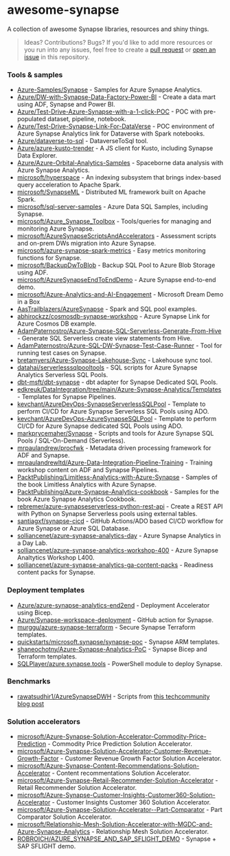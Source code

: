 # awesome-synapse

A collection of awesome Synapse libraries, resources and shiny things.

> Ideas? Contributions? Bugs? If you'd like to add more resources or you run into any issues, feel free to create a [pull request](https://github.com/murggu/awesome-synapse/pulls) or  [open an issue](https://github.com/murggu/awesome-synapse/issues) in this repository.

### Tools & samples

- [Azure-Samples/Synapse](https://github.com/Azure-Samples/Synapse) - Samples for Azure Synapse Analytics.
- [Azure/DW-with-Synapse-Data-Factory-Power-BI](https://github.com/Azure/DW-with-Synapse-Data-Factory-Power-BI) - Create a data mart using ADF, Synapse and Power BI.
- [Azure/Test-Drive-Azure-Synapse-with-a-1-click-POC](https://github.com/Azure/Test-Drive-Azure-Synapse-with-a-1-click-POC) - POC with pre-populated dataset, pipeline, notebook.
- [Azure/Test-Drive-Synapse-Link-For-DataVerse](https://github.com/Azure/Test-Drive-Synapse-Link-For-DataVerse) - POC environment of Azure Synapse Analytics link for Dataverse with Spark notebooks.
- [Azure/dataverse-to-sql](https://github.com/Azure/dataverse-to-sql) - DataverseToSql tool.
- [Azure/azure-kusto-trender](https://github.com/Azure/azure-kusto-trender) - A JS client for Kusto, including Synapse Data Explorer.
- [Azure/Azure-Orbital-Analytics-Samples](https://github.com/Azure/Azure-Orbital-Analytics-Samples) - Spaceborne data analysis with Azure Synapse Analytics.
- [microsoft/hyperspace](https://github.com/microsoft/hyperspace) - An indexing subsystem that brings index-based query acceleration to Apache Spark.
- [microsoft/SynapseML](https://github.com/microsoft/SynapseML) - Distributed ML framework built on Apache Spark.
- [microsoft/sql-server-samples](https://github.com/microsoft/sql-server-samples) - Azure Data SQL Samples, including Synapse.
- [microsoft/Azure_Synapse_Toolbox](https://github.com/microsoft/Azure_Synapse_Toolbox) - Tools/queries for managing and monitoring Azure Synapse.
- [microsoft/AzureSynapseScriptsAndAccelerators](https://github.com/microsoft/AzureSynapseScriptsAndAccelerators) - Assessment scripts and on-prem DWs migration into Azure Synapse.
- [microsoft/azure-synapse-spark-metrics](https://github.com/microsoft/azure-synapse-spark-metrics) - Easy metrics monitoring functions for Synapse.
- [microsoft/BackupDwToBlob](https://github.com/microsoft/BackupDwToBlob) - Backup SQL Pool to Azure Blob Storage using ADF.
- [microsoft/AzureSynapseEndToEndDemo](https://github.com/microsoft/AzureSynapseEndToEndDemo) - Azure Synapse end-to-end demo.
- [microsoft/Azure-Analytics-and-AI-Engagement](https://github.com/microsoft/Azure-Analytics-and-AI-Engagement) - Microsoft Dream Demo in a Box
- [AasTrailblazers/AzureSynapse](https://github.com/AasTrailblazers/AzureSynapse) - Spark and SQL pool examples.
- [abhirockzz/cosmosdb-synapse-workshop](https://github.com/abhirockzz/cosmosdb-synapse-workshop) - Azure Synapse Link for Azure Cosmos DB example.
- [AdamPaternostro/Azure-Synapse-SQL-Serverless-Generate-From-Hive](https://github.com/AdamPaternostro/Azure-Synapse-SQL-Serverless-Generate-From-Hive) - Generate SQL Serverless create view statements from Hive.
- [AdamPaternostro/Azure-SQL-DW-Synapse-Test-Case-Runner](https://github.com/AdamPaternostro/Azure-SQL-DW-Synapse-Test-Case-Runner) - Tool for running test cases on Synapse.
- [bretamyers/Azure-Synapse-Lakehouse-Sync](https://github.com/bretamyers/Azure-Synapse-Lakehouse-Sync) - Lakehouse sync tool.
- [datahai/serverlesssqlpooltools](https://github.com/datahai/serverlesssqlpooltools) - SQL scripts for Azure Synapse Analytics Serverless SQL Pools.
- [dbt-msft/dbt-synapse](https://github.com/dbt-msft/dbt-synapse) - dbt adapter for Synapse Dedicated SQL Pools.
- [edkreuk/DataIntegration/tree/main/Azure-Synapse-Analytics/Templates](https://github.com/edkreuk/DataIntegration/tree/main/Azure-Synapse-Analytics/Templates) - Templates for Synapse Pipelines.
- [kevchant/AzureDevOps-SynapseServerlessSQLPool](https://github.com/kevchant/AzureDevOps-SynapseServerlessSQLPool) - Template to perform CI/CD for Azure Synapse Serverless SQL Pools using ADO.
- [kevchant/AzureDevOps-AzureSynapseSQLPool](https://github.com/kevchant/AzureDevOps-AzureSynapseSQLPool) - Template to perform CI/CD for Azure Synapse dedicated SQL Pools using ADO.
- [markprycemaher/Synapse](https://github.com/markprycemaher/Synapse) - Scripts and tools for Azure Synapse SQL Pools / SQL-On-Demand (Serverless).
- [mrpaulandrew/procfwk](https://github.com/mrpaulandrew/procfwk) - Metadata driven processing framework for ADF and Synapse.
- [mrpaulandrewltd/Azure-Data-Integration-Pipeline-Training](https://github.com/mrpaulandrewltd/Azure-Data-Integration-Pipeline-Training) - Training workshop content on ADF and Synapse Pipelines.
- [PacktPublishing/Limitless-Analytics-with-Azure-Synapse](https://github.com/PacktPublishing/Limitless-Analytics-with-Azure-Synapse) - Samples of the book Limitless Analytics with Azure Synapse.
- [PacktPublishing/Azure-Synapse-Analytics-cookbook](https://github.com/PacktPublishing/Azure-Synapse-Analytics-cookbook) - Samples for the book Azure Synapse Analytics Cookbook.
- [rebremer/azure-synapseserverless-python-rest-api](https://github.com/rebremer/azure-synapseserverless-python-rest-api) - Create a REST API with Python on Synapse Serverless pools using external tables.
- [santiagxf/synapse-cicd](https://github.com/santiagxf/synapse-cicd) - GitHub Actions/ADO based CI/CD workflow for Azure Synapse or Azure SQL Database.
- [solliancenet/azure-synapse-analytics-day](https://github.com/solliancenet/azure-synapse-analytics-day) - Azure Synapse Analytics in a Day Lab.
- [solliancenet/azure-synapse-analytics-workshop-400](https://github.com/solliancenet/azure-synapse-analytics-workshop-400) - Azure Synapse Analtytics Workshop L400.
- [solliancenet/azure-synapse-analytics-ga-content-packs](https://github.com/solliancenet/azure-synapse-analytics-ga-content-packs) - Readiness content packs for Synapse.

### Deployment templates

- [Azure/azure-synapse-analytics-end2end](https://github.com/Azure/azure-synapse-analytics-end2end) - Deployment Accelerator using Bicep.
- [Azure/Synapse-workspace-deployment](https://github.com/Azure/Synapse-workspace-deployment) - GitHub action for Synapse.
- [murggu/azure-synapse-terraform](https://github.com/murggu/azure-synapse-terraform) - Secure Synapse Terraform templates.
- [quickstarts/microsoft.synapse/synapse-poc](https://github.com/Azure/azure-quickstart-templates/tree/da0cdd93d7dd7d842c9c7e89738d4682c8013495/quickstarts/microsoft.synapse/synapse-poc) - Synapse ARM templates.
- [shaneochotny/Azure-Synapse-Analytics-PoC](https://github.com/shaneochotny/Azure-Synapse-Analytics-PoC) - Synapse Bicep and Terraform templates.
- [SQLPlayer/azure.synapse.tools](https://github.com/SQLPlayer/azure.synapse.tools) - PowerShell module to deploy Synapse.

### Benchmarks

- [rawatsudhir1/AzureSynapseDWH](https://github.com/rawatsudhir1/AzureSynapseDWH) - Scripts from [this techcommunity blog post](https://techcommunity.microsoft.com/t5/azure-synapse-analytics-blog/performance-benchmark-azure-synapse-analytics-data-warehouse/ba-p/1381302)

### Solution accelerators

- [microsoft/Azure-Synapse-Solution-Accelerator-Commodity-Price-Prediction](https://github.com/microsoft/Azure-Synapse-Solution-Accelerator-Commodity-Price-Prediction) - Commodity Price Prediction Solution Accelerator.
- [microsoft/Azure-Synapse-Solution-Accelerator-Customer-Revenue-Growth-Factor](https://github.com/microsoft/Azure-Synapse-Solution-Accelerator-Financial-Analytics-Customer-Revenue-Growth-Factor) - Customer Revenue Growth Factor Solution Accelerator.
- [microsoft/Azure-Synapse-Content-Recommendations-Solution-Accelerator](https://github.com/microsoft/Azure-Synapse-Content-Recommendations-Solution-Accelerator) - Content recommentations Solution Accelerator.
- [microsoft/Azure-Synapse-Retail-Recommender-Solution-Accelerator](https://github.com/microsoft/Azure-Synapse-Retail-Recommender-Solution-Accelerator) - Retail Recommender Solution Accelerator.
- [microsoft/Azure-Synapse-Customer-Insights-Customer360-Solution-Accelerator](https://github.com/microsoft/Azure-Synapse-Customer-Insights-Customer360-Solution-Accelerator) - Customer Insights Customer 360 Solution Accelerator.
- [microsoft/Azure-Synapse-Solution-Accelerator--Part-Comparator](https://github.com/microsoft/Azure-Synapse-Solution-Accelerator--Part-Comparator) - Part Comparator Solution Accelerator.
- [microsoft/Relationship-Mesh-Solution-Accelerator-with-MGDC-and-Azure-Synapse-Analytics](https://github.com/microsoft/Relationship-Mesh-Solution-Accelerator-with-MGDC-and-Azure-Synapse-Analytics) - Relationship Mesh Solution Accelerator.
- [ROBROICH/AZURE_SYNAPSE_AND_SAP_SFLIGHT_DEMO](https://github.com/ROBROICH/AZURE_SYNAPSE_AND_SAP_SFLIGHT_DEMO) - Synapse + SAP SFLIGHT demo.
